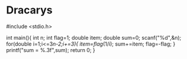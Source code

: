 # Dracarys
#include <stdio.h>

int main(){
int n;
int flag=1;
double item;
double sum=0;
scanf("%d",&n);
for(double i=1;i<=3*n-2;i+=3){
item=flag*(1/i);
sum+=item;
flag=-flag;
}
printf("sum = %.3f",sum);
    return 0;
}
